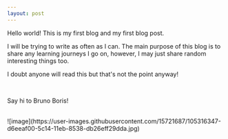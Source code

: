 ```yaml
---
layout: post
---
```


Hello world! This is my first blog and my first blog post.

I will be trying to write as often as I can. The main purpose of this blog is to share any learning journeys I go on, however, I may just share random interesting things too.

I doubt anyone will read this but that's not the point anyway!

<br>

Say hi to Bruno Boris!

<br>
![image](https://user-images.githubusercontent.com/15721687/105316347-d6eeaf00-5c14-11eb-8538-db26eff29dda.jpg)
